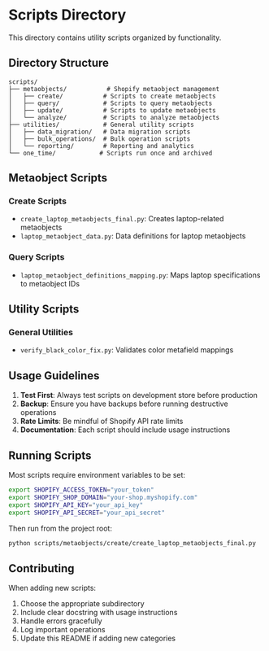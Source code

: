 # Scripts Directory

This directory contains utility scripts organized by functionality.

## Directory Structure

```
scripts/
├── metaobjects/           # Shopify metaobject management
│   ├── create/           # Scripts to create metaobjects
│   ├── query/            # Scripts to query metaobjects
│   ├── update/           # Scripts to update metaobjects
│   └── analyze/          # Scripts to analyze metaobjects
├── utilities/            # General utility scripts
│   ├── data_migration/   # Data migration scripts
│   ├── bulk_operations/  # Bulk operation scripts
│   └── reporting/        # Reporting and analytics
└── one_time/            # Scripts run once and archived
```

## Metaobject Scripts

### Create Scripts
- `create_laptop_metaobjects_final.py`: Creates laptop-related metaobjects
- `laptop_metaobject_data.py`: Data definitions for laptop metaobjects

### Query Scripts
- `laptop_metaobject_definitions_mapping.py`: Maps laptop specifications to metaobject IDs

## Utility Scripts

### General Utilities
- `verify_black_color_fix.py`: Validates color metafield mappings

## Usage Guidelines

1. **Test First**: Always test scripts on development store before production
2. **Backup**: Ensure you have backups before running destructive operations  
3. **Rate Limits**: Be mindful of Shopify API rate limits
4. **Documentation**: Each script should include usage instructions

## Running Scripts

Most scripts require environment variables to be set:

```bash
export SHOPIFY_ACCESS_TOKEN="your_token"
export SHOPIFY_SHOP_DOMAIN="your-shop.myshopify.com"
export SHOPIFY_API_KEY="your_api_key"
export SHOPIFY_API_SECRET="your_api_secret"
```

Then run from the project root:
```bash
python scripts/metaobjects/create/create_laptop_metaobjects_final.py
```

## Contributing

When adding new scripts:
1. Choose the appropriate subdirectory
2. Include clear docstring with usage instructions
3. Handle errors gracefully
4. Log important operations
5. Update this README if adding new categories